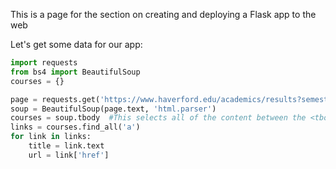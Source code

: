 This is a page for the section on creating and deploying a Flask app to the web 


Let's get some data for our app: 
```python 
import requests
from bs4 import BeautifulSoup
courses = {}

page = requests.get('https://www.haverford.edu/academics/results?semester%5B0%5D=fall_2019&college%5B0%5D=bryn_mawr&college%5B1%5D=haverford&college%5B2%5D=swarthmore&page=2&per_page=50')
soup = BeautifulSoup(page.text, 'html.parser')
courses = soup.tbody  #This selects all of the content between the <tbody> </tbody> tags
links = courses.find_all('a')
for link in links:
    title = link.text
    url = link['href']

```
